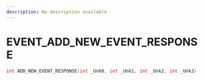 ```yaml
---
description: No description available 
---
```


# EVENT\_ADD_NEW_EVENT_RESPONSE

```cpp
int ADD_NEW_EVENT_RESPONSE(int _Unk0, int _Unk1, int _Unk2, int _Unk3);
```